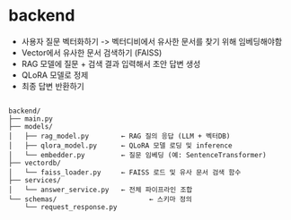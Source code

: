 # backend
- 사용자 질문 벡터화하기 -> 벡터디비에서 유사한 문서를 찾기 위해 임베딩해야함
- Vector에서 유사한 문서 검색하기 (FAISS)
- RAG 모델에 질문 + 검색 결과 입력해서 초안 답변 생성
- QLoRA 모델로 정제
- 최종 답변 반환하기

<code>
backend/
├── main.py
├── models/
│   ├── rag_model.py        ← RAG 질의 응답 (LLM + 벡터DB)
│   ├── qlora_model.py      ← QLoRA 모델 로딩 및 inference
│   └── embedder.py         ← 질문 임베딩 (예: SentenceTransformer)
├── vectordb/
│   └── faiss_loader.py     ← FAISS 로드 및 유사 문서 검색 함수
├── services/
│   └── answer_service.py   ← 전체 파이프라인 조합
└── schemas/                       ← 스키마 정의
    └── request_response.py 
</code>